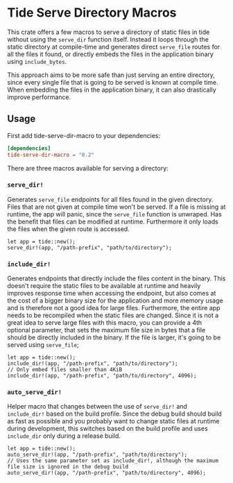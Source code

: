 # Tide Serve Directory Macros

This crate offers a few macros to serve a directory of static files in tide without using the `serve_dir` function itself. Instead it loops through the static directory at compile-time and generates direct `serve_file` routes for all the files it found, or directly embeds the files in the application binary using `include_bytes`.

This approach aims to be more safe than just serving an entire directory, since every single file that is going to be served is known at compile time. When embedding the files in the application binary, it can also drastically improve performance.

## Usage

First add tide-serve-dir-macro to your dependencies:
```toml
[dependencies]
tide-serve-dir-macro = "0.2"
```

There are three macros available for serving a directory:

### `serve_dir!`

Generates `serve_file` endpoints for all files found in the given directory. Files that are not given at compile time won't be served. If a file is missing at runtime, the app will panic, since the `serve_file` function is unwraped.
Has the benefit that files can be modified at runtime. Furthermore it only loads the files when the given route is accessed.
```rust,no_run
let app = tide::new();
serve_dir!(app, "/path-prefix", "path/to/directory");
```

### `include_dir!`
Generates endpoints that directly include the files content in the binary. This doesn't require the static files to be available at runtime and heavily improves response time when accessing the endpoint, but also comes at the cost of a bigger binary size for the application and more memory usage and is therefore not a good idea for large files. Furthermore, the entire app needs to be recompiled when the static files are changed. Since it is not a great idea to serve large files with this macro, you can provide a 4th optional parameter, that sets the maximum file size in bytes that a file should be directly included in the binary. If the file is larger, it's going to be served using `serve_file`;

```rust,no_run
let app = tide::new();
include_dir!(app, "/path-prefix", "path/to/directory");
// Only embed files smaller than 4KiB
include_dir!(app, "/path-prefix", "path/to/directory", 4096);
```

### `auto_serve_dir!`
Helper macro that changes between the use of `serve_dir!` and `include_dir!` based on the build profile. Since the debug build should build as fast as possible and you probably want to change static files at runtime during development, this switches based on the build profile and uses `include_dir` only during a release build.

```rust,no_run
let app = tide::new();
auto_serve_dir!(app, "/path-prefix", "path/to/directory");
// Uses the same parameter set as include_dir!, although the maximum file size is ignored in the debug build
auto_serve_dir!(app, "/path-prefix", "path/to/directory", 4096);
```
